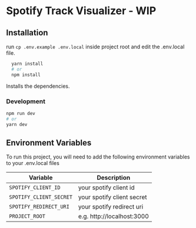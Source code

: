 # Spotify Track Visualizer - WIP


## Installation

run ``cp .env.example .env.local`` inside project root and edit the .env.local file.

```bash
  yarn install
  # or
  npm install
```

Installs the dependencies.


### Development

```bash
npm run dev
# or
yarn dev
```

## Environment Variables

To run this project, you will need to add the following environment variables to your .env.local files

| Variable | Description |
|--|--|
| `SPOTIFY_CLIENT_ID`  | your spotify client id |
| `SPOTIFY_CLIENT_SECRET` | your spotify client secret |
| `SPOTIFY_REDIRECT_URI` | your spotify redirect uri|
| `PROJECT_ROOT` |  e.g. http://localhost:3000 |
